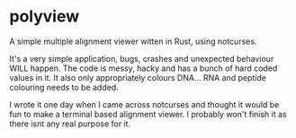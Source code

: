 # polyview

A simple multiple alignment viewer witten in Rust, using notcurses.

It's a very simple application, bugs, crashes and unexpected behaviour WILL happen. The code is messy, hacky and has a bunch of hard coded values in it. It also only appropriately colours DNA... RNA and peptide colouring needs to be added.

I wrote it one day when I came across notcurses and thought it would be fun to make a terminal based alignment viewer. I probably won't finish it as there isnt any real purpose for it.
